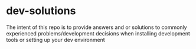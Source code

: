# dev-solutions
The intent of this repo is to provide answers and or solutions to commonly experienced problems/development decisions when installing development tools or setting up your dev environment
